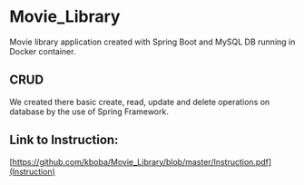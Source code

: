 # Movie_Library
Movie library application created with Spring Boot and MySQL DB running in Docker container.

## CRUD
We created there basic create, read, update and delete operations on database by the use of Spring Framework.

## Link to Instruction:
[https://github.com/kboba/Movie_Library/blob/master/Instruction.pdf](Instruction)

